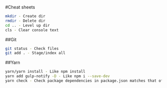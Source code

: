#Cheat sheets

```bash
mkdir - Create dir
rmdir - Delete dir
cd .. - Level up dir
cls - Clear console text
```
##Git
```bash
git status - Check files
git add . - Stage/index all
```

##Yarn
```bash
yarn/yarn install - Like npm install
yarn add gulp-notify -D - Like npm i --save-dev
yarn check - Check package dependencies in package.json matches that of yarn’s lock file.
```